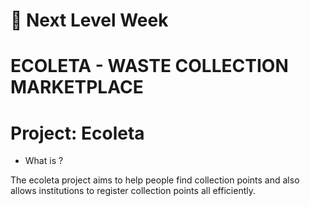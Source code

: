 # 📒 Next Level Week
# ECOLETA - WASTE COLLECTION MARKETPLACE

# Project: Ecoleta
- What is ?

The ecoleta project aims to help people find collection points and also allows institutions to register collection points all efficiently.
